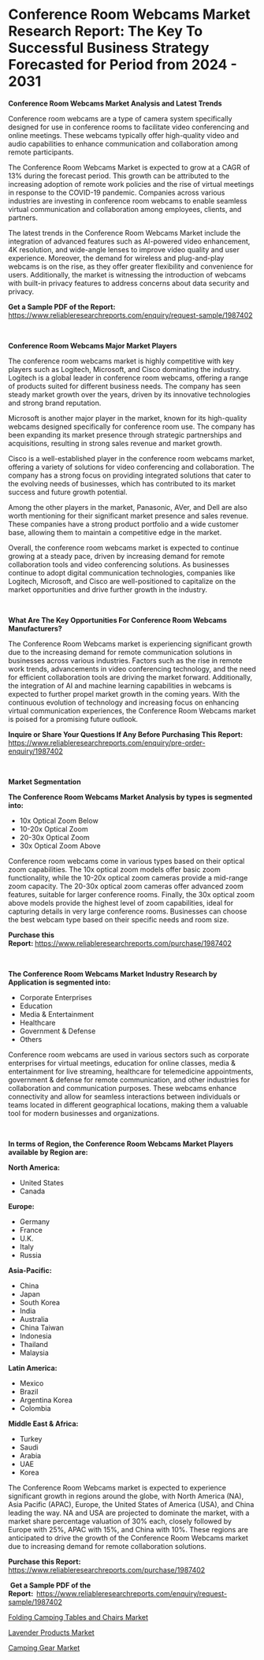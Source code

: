 <p><h1>Conference Room Webcams Market Research Report: The Key To Successful Business Strategy Forecasted for Period from 2024 - 2031</h1></p><p><strong>Conference Room Webcams Market Analysis and Latest Trends</strong></p>
<p><p>Conference room webcams are a type of camera system specifically designed for use in conference rooms to facilitate video conferencing and online meetings. These webcams typically offer high-quality video and audio capabilities to enhance communication and collaboration among remote participants.</p><p>The Conference Room Webcams Market is expected to grow at a CAGR of 13% during the forecast period. This growth can be attributed to the increasing adoption of remote work policies and the rise of virtual meetings in response to the COVID-19 pandemic. Companies across various industries are investing in conference room webcams to enable seamless virtual communication and collaboration among employees, clients, and partners.</p><p>The latest trends in the Conference Room Webcams Market include the integration of advanced features such as AI-powered video enhancement, 4K resolution, and wide-angle lenses to improve video quality and user experience. Moreover, the demand for wireless and plug-and-play webcams is on the rise, as they offer greater flexibility and convenience for users. Additionally, the market is witnessing the introduction of webcams with built-in privacy features to address concerns about data security and privacy.</p></p>
<p><strong>Get a Sample PDF of the Report:&nbsp;</strong> <a href="https://www.reliableresearchreports.com/enquiry/request-sample/1987402">https://www.reliableresearchreports.com/enquiry/request-sample/1987402</a></p>
<p>&nbsp;</p>
<p><strong>Conference Room Webcams Major Market Players</strong></p>
<p><p>The conference room webcams market is highly competitive with key players such as Logitech, Microsoft, and Cisco dominating the industry. Logitech is a global leader in conference room webcams, offering a range of products suited for different business needs. The company has seen steady market growth over the years, driven by its innovative technologies and strong brand reputation.</p><p>Microsoft is another major player in the market, known for its high-quality webcams designed specifically for conference room use. The company has been expanding its market presence through strategic partnerships and acquisitions, resulting in strong sales revenue and market growth.</p><p>Cisco is a well-established player in the conference room webcams market, offering a variety of solutions for video conferencing and collaboration. The company has a strong focus on providing integrated solutions that cater to the evolving needs of businesses, which has contributed to its market success and future growth potential.</p><p>Among the other players in the market, Panasonic, AVer, and Dell are also worth mentioning for their significant market presence and sales revenue. These companies have a strong product portfolio and a wide customer base, allowing them to maintain a competitive edge in the market.</p><p>Overall, the conference room webcams market is expected to continue growing at a steady pace, driven by increasing demand for remote collaboration tools and video conferencing solutions. As businesses continue to adopt digital communication technologies, companies like Logitech, Microsoft, and Cisco are well-positioned to capitalize on the market opportunities and drive further growth in the industry.</p></p>
<p>&nbsp;</p>
<p><strong>What Are The Key Opportunities For Conference Room Webcams Manufacturers?</strong></p>
<p><p>The Conference Room Webcams market is experiencing significant growth due to the increasing demand for remote communication solutions in businesses across various industries. Factors such as the rise in remote work trends, advancements in video conferencing technology, and the need for efficient collaboration tools are driving the market forward. Additionally, the integration of AI and machine learning capabilities in webcams is expected to further propel market growth in the coming years. With the continuous evolution of technology and increasing focus on enhancing virtual communication experiences, the Conference Room Webcams market is poised for a promising future outlook.</p></p>
<p><strong>Inquire or Share Your Questions If Any Before Purchasing This Report:</strong> <a href="https://www.reliableresearchreports.com/enquiry/pre-order-enquiry/1987402">https://www.reliableresearchreports.com/enquiry/pre-order-enquiry/1987402</a></p>
<p>&nbsp;</p>
<p><strong>Market Segmentation</strong></p>
<p><strong>The Conference Room Webcams Market Analysis by types is segmented into:</strong></p>
<p><ul><li>10x Optical Zoom Below</li><li>10-20x Optical Zoom</li><li>20-30x Optical Zoom</li><li>30x Optical Zoom Above</li></ul></p>
<p><p>Conference room webcams come in various types based on their optical zoom capabilities. The 10x optical zoom models offer basic zoom functionality, while the 10-20x optical zoom cameras provide a mid-range zoom capacity. The 20-30x optical zoom cameras offer advanced zoom features, suitable for larger conference rooms. Finally, the 30x optical zoom above models provide the highest level of zoom capabilities, ideal for capturing details in very large conference rooms. Businesses can choose the best webcam type based on their specific needs and room size.</p></p>
<p><strong>Purchase this Report:&nbsp;</strong><a href="https://www.reliableresearchreports.com/purchase/1987402">https://www.reliableresearchreports.com/purchase/1987402</a></p>
<p>&nbsp;</p>
<p><strong>The Conference Room Webcams Market Industry Research by Application is segmented into:</strong></p>
<p><ul><li>Corporate Enterprises</li><li>Education</li><li>Media & Entertainment</li><li>Healthcare</li><li>Government & Defense</li><li>Others</li></ul></p>
<p><p>Conference room webcams are used in various sectors such as corporate enterprises for virtual meetings, education for online classes, media & entertainment for live streaming, healthcare for telemedicine appointments, government & defense for remote communication, and other industries for collaboration and communication purposes. These webcams enhance connectivity and allow for seamless interactions between individuals or teams located in different geographical locations, making them a valuable tool for modern businesses and organizations.</p></p>
<p>&nbsp;</p>
<p><strong>In terms of Region, the Conference Room Webcams Market Players available by Region are:</strong></p>
<p>
    <p> <strong> North America: </strong>
        <ul>
            <li>United States</li>
            <li>Canada</li>
        </ul>
        </p> 
    <p> <strong> Europe: </strong>
        <ul>
            <li>Germany</li>
            <li>France</li>
            <li>U.K.</li>
            <li>Italy</li>
            <li>Russia</li>
        </ul>
        </p> 
    <p> <strong> Asia-Pacific: </strong>
        <ul>
            <li>China</li>
            <li>Japan</li>
            <li>South Korea</li>
            <li>India</li>
            <li>Australia</li>
            <li>China Taiwan</li>
            <li>Indonesia</li>
            <li>Thailand</li>
            <li>Malaysia</li>
        </ul>
        </p> 
    <p> <strong> Latin America: </strong>
        <ul>
            <li>Mexico</li>
            <li>Brazil</li>
            <li>Argentina Korea</li>
            <li>Colombia</li>
        </ul>
        </p> 
    <p> <strong> Middle East & Africa: </strong>
        <ul>
            <li>Turkey</li>
            <li>Saudi</li>
            <li>Arabia</li>
            <li>UAE</li>
            <li>Korea</li>
        </ul>
    </p>
    </p>
<p><p>The Conference Room Webcams market is expected to experience significant growth in regions around the globe, with North America (NA), Asia Pacific (APAC), Europe, the United States of America (USA), and China leading the way. NA and USA are projected to dominate the market, with a market share percentage valuation of 30% each, closely followed by Europe with 25%, APAC with 15%, and China with 10%. These regions are anticipated to drive the growth of the Conference Room Webcams market due to increasing demand for remote collaboration solutions.</p></p>
<p><strong>Purchase this Report: </strong><a href="https://www.reliableresearchreports.com/purchase/1987402">https://www.reliableresearchreports.com/purchase/1987402</a></p>
<p>&nbsp;<strong>Get a Sample PDF of the Report:&nbsp;&nbsp;</strong><a href="https://www.reliableresearchreports.com/enquiry/request-sample/1987402">https://www.reliableresearchreports.com/enquiry/request-sample/1987402</a></p>
<p><strong></strong></p>
<p><p><a href="https://github.com/prosalinda88/Market-Research-Report-List-3/blob/main/folding-camping-tables-and-chairs-market.md">Folding Camping Tables and Chairs Market</a></p><p><a href="https://github.com/NorbertYates/Market-Research-Report-List-4/blob/main/lavender-products-market.md">Lavender Products Market</a></p><p><a href="https://github.com/globismark/Market-Research-Report-List-2/blob/main/camping-gear-market.md">Camping Gear Market</a></p></p>